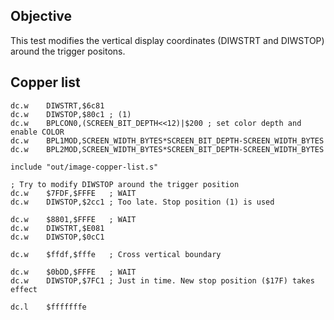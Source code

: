 ## Objective

This test modifies the vertical display coordinates (DIWSTRT and DIWSTOP) around the trigger positons. 

## Copper list

	dc.w    DIWSTRT,$6c81
	dc.w	DIWSTOP,$80c1 ; (1)
	dc.w	BPLCON0,(SCREEN_BIT_DEPTH<<12)|$200 ; set color depth and enable COLOR
	dc.w	BPL1MOD,SCREEN_WIDTH_BYTES*SCREEN_BIT_DEPTH-SCREEN_WIDTH_BYTES
	dc.w	BPL2MOD,SCREEN_WIDTH_BYTES*SCREEN_BIT_DEPTH-SCREEN_WIDTH_BYTES
 
 	include	"out/image-copper-list.s"

	; Try to modify DIWSTOP around the trigger position
	dc.w    $7FDF,$FFFE   ; WAIT 
	dc.w	DIWSTOP,$2cc1 ; Too late. Stop position (1) is used

	dc.w	$8801,$FFFE   ; WAIT 
	dc.w    DIWSTRT,$E081
	dc.w    DIWSTOP,$0cC1

	dc.w    $ffdf,$fffe   ; Cross vertical boundary

	dc.w    $0bDD,$FFFE   ; WAIT 
	dc.w    DIWSTOP,$7FC1 ; Just in time. New stop position ($17F) takes effect

	dc.l	$fffffffe

